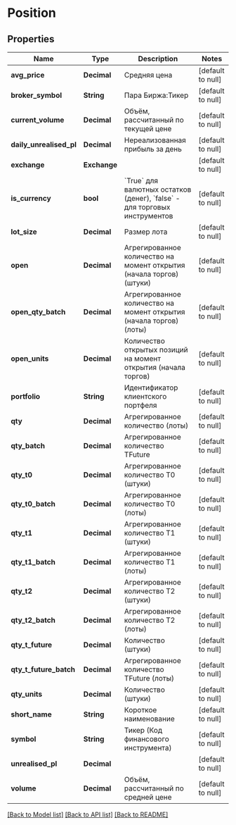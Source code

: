 # Position

## Properties
Name | Type | Description | Notes
------------ | ------------- | ------------- | -------------
**avg_price** | **Decimal** | Средняя цена | [default to null]
**broker_symbol** | **String** | Пара Биржа:Тикер | [default to null]
**current_volume** | **Decimal** | Объём, рассчитанный по текущей цене | [default to null]
**daily_unrealised_pl** | **Decimal** | Нереализованная прибыль за день | [default to null]
**exchange** | **Exchange** |  | [default to null]
**is_currency** | **bool** | &#x60;True&#x60; для валютных остатков (денег), &#x60;false&#x60; - для торговых инструментов | [default to null]
**lot_size** | **Decimal** | Размер лота | [default to null]
**open** | **Decimal** | Агрегированное количество на момент открытия (начала торгов) (штуки) | [default to null]
**open_qty_batch** | **Decimal** | Агрегированное количество на момент открытия (начала торгов) (лоты) | [default to null]
**open_units** | **Decimal** | Количество открытых позиций на момент открытия (начала торгов) | [default to null]
**portfolio** | **String** | Идентификатор клиентского портфеля | [default to null]
**qty** | **Decimal** | Агрегированное количество (лоты) | [default to null]
**qty_batch** | **Decimal** | Агрегированное количество TFuture | [default to null]
**qty_t0** | **Decimal** | Агрегированное количество T0 (штуки) | [default to null]
**qty_t0_batch** | **Decimal** | Агрегированное количество T0 (лоты) | [default to null]
**qty_t1** | **Decimal** | Агрегированное количество T1 (штуки) | [default to null]
**qty_t1_batch** | **Decimal** | Агрегированное количество T1 (лоты) | [default to null]
**qty_t2** | **Decimal** | Агрегированное количество T2 (штуки) | [default to null]
**qty_t2_batch** | **Decimal** | Агрегированное количество T2 (лоты) | [default to null]
**qty_t_future** | **Decimal** | Количество (штуки) | [default to null]
**qty_t_future_batch** | **Decimal** | Агрегированное количество TFuture (лоты) | [default to null]
**qty_units** | **Decimal** | Количество (штуки) | [default to null]
**short_name** | **String** | Короткое наименование | [default to null]
**symbol** | **String** | Тикер (Код финансового инструмента) | [default to null]
**unrealised_pl** | **Decimal** |  | [default to null]
**volume** | **Decimal** | Объём, рассчитанный по средней цене | [default to null]

[[Back to Model list]](../README.md#documentation-for-models) [[Back to API list]](../README.md#documentation-for-api-endpoints) [[Back to README]](../README.md)

